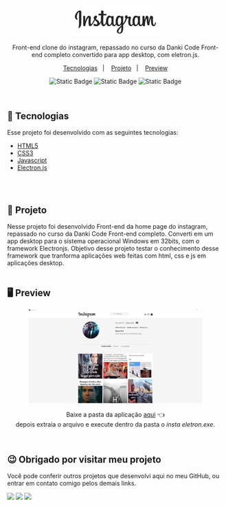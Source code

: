 <p align="center">
  <img alt="Logo Instagram" src="./github/logo.png" width="200px" />
</p>
<p align="center">
Front-end clone do instagram, repassado no curso da Danki Code Front-end completo convertido para app desktop, com eletron.js.
</p>
<p align="center">
  <a href="#-tecnologias">Tecnologias</a>&nbsp;&nbsp;&nbsp;|&nbsp;&nbsp;&nbsp;
  <a href="#-projeto">Projeto</a>&nbsp;&nbsp;&nbsp;|&nbsp;&nbsp;&nbsp;
  <a href="#-preview">Preview</a>
</p>

<p align="center">
  <img alt="Static Badge" src="https://img.shields.io/badge/Danki-Course-blue">
  <img alt="Static Badge" src="https://img.shields.io/badge/Dev-Project-purple">
  <img alt="Static Badge" src="https://img.shields.io/badge/license-MIT-green">
</p>
<br>

## 🚀 Tecnologias
Esse projeto foi desenvolvido com as seguintes tecnologias:
- [HTML5](https://html.com/)
- [CSS3](https://developer.mozilla.org/pt-BR/docs/Web/CSS)
- [Javascript](https://www.javascript.com)
- [Electron.js](https://www.electronjs.org/pt/)
<br>
<br>

## 📖 Projeto
Nesse projeto foi desenvolvido Front-end da home page do instagram, repassado no curso da Danki Code Front-end completo. Converti em um app desktop para o sistema operacional Windows em 32bits, com o framework Electronjs. Objetivo desse projeto testar o conhecimento desse framework que tranforma aplicações web feitas com html, css e js em aplicações desktop.
<br>
<br>


## 🖥 Preview
<p align="center">
  <img alt="Preview do projeto desenvolvido." src="./github/preview.jpg" width="80%">
</p>
<p align="center"> Baixe a pasta da aplicação <a href="https://drive.google.com/file/d/1MDtvewKIPvsoOSZYmn4viONGCdFBWqfA/view?usp=sharing" target="_blank">aqui</a> 👈 <br>
depois extraia o arquivo e execute dentro da pasta o <i>insta eletron.exe</i>.</p>
<br>

## 😉 Obrigado por visitar meu projeto
<p>Você pode conferir outros projetos que desenvolvi aqui no meu GitHub, ou entrar em contato comigo pelos demais links.</p>

<a href = "mailto:kevynfirst@gmail.com"><img src="https://img.shields.io/badge/-Gmail-%23333?style=for-the-badge&logo=gmail&logoColor=white" target="_blank"></a>
<a href="https://instagram.com/kevynfirst" target="_blank"><img src="https://img.shields.io/badge/-Instagram-%23E4405F?style=for-the-badge&logo=instagram&logoColor=white" target="_blank"></a>
<a href="https://www.linkedin.com/in/kevynfirst" target="_blank"><img src="https://img.shields.io/badge/-LinkedIn-%230077B5?style=for-the-badge&logo=linkedin&logoColor=white" target="blank"></a>

